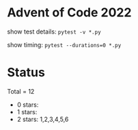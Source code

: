 Advent of Code 2022
===================

show test details:
```pytest -v *.py```

show timing:
```pytest --durations=0 *.py```

Status
======

Total = 12

- 0 stars: 
- 1 stars: 
- 2 stars: 1,2,3,4,5,6